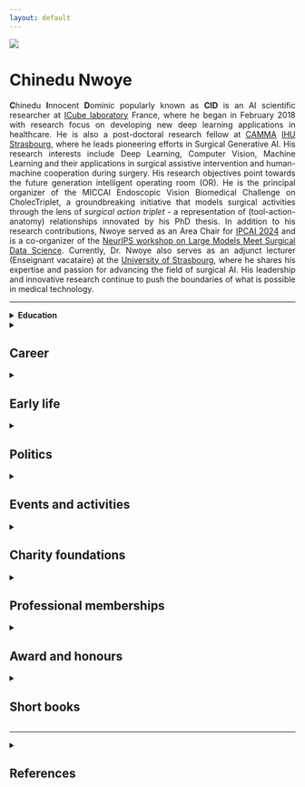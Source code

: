 ```yaml
---
layout: default
---
```


[![](https://img.shields.io/badge/CID-BIOGRAPHY-blue?style=for-the-badge)](#)


# Chinedu Nwoye


<div  style="float:none; font-size:100%; text-align:justify">
<p>
<!--<b>C</b>hinedu <b>I</b>nnocent <b>D</b>ominic popularly known as <b>CID</b> is an AI scientific researcher at <a href="http://icube.unistra.fr/en/">ICube laboratory</a> France, where he began in February 2018 with research focus on developing new deep learning applications in healthcare. His research objectives point towards the future generation intelligent operating room (OR) and imbibes the methodological approaches of computer vision, machine intelligence, deep learning, and the applications thereof to surgical workflow analysis and human-machine cooperation during surgery.
He is currently with the <a href="http://camma.u-strasbg.fr/">CAMMA </a> research lab at IHU Strasbourg, France as a post-doctoral research fellow.
-->

<b>C</b>hinedu <b>I</b>nnocent <b>D</b>ominic popularly known as <b>CID</b> is an AI scientific researcher at <a href="http://icube.unistra.fr/en/">ICube laboratory</a> France, where he began in February 2018 with research focus on developing new deep learning applications in healthcare. He is also a post-doctoral research fellow at <a href="https://camma.unistra.fr/">CAMMA</a>  <a href="https://www.ihu-strasbourg.eu/institut/presentation/">IHU Strasbourg</a>, where he leads pioneering efforts in Surgical Generative AI. His research interests include Deep Learning, Computer Vision, Machine Learning and their applications in surgical assistive intervention and human-machine cooperation during surgery. His research objectives point towards the future generation intelligent operating room (OR). He is the principal organizer of the MICCAI Endoscopic Vision Biomedical Challenge on CholecTriplet, a groundbreaking initiative that models surgical activities through the lens of <i>surgical action triplet</i> - a representation of (tool-action-anatomy) relationships innovated by his PhD thesis. In addition to his research contributions, Nwoye served as an Area Chair for <a href="https://sites.google.com/view/ipcai2024/organization?authuser=0">IPCAI 2024</a> and is a co-organizer of the <a href="https://sites.google.com/view/lm-surg/organization?authuser=0#h.jr8rkdi4w1qf">NeurIPS workshop on Large Models Meet Surgical Data Science</a>. Currently, Dr. Nwoye also serves as an adjunct lecturer (Enseignant vacataire) at the <a href="https://www.unistra.fr/index.php?id=english">University of Strasbourg</a>, where he shares his expertise and passion for advancing the field of surgical AI. His leadership and innovative research continue to push the boundaries of what is possible in medical technology.
</p>


</div>

--------------

<details>
  <summary>    
    <b>Education</b>
  </summary>
<p>
Academically, he earned a Ph.D. in Computer Vision, Deep Learning, and Medical Robotics from the <a href="https://www.unistra.fr/index.php?id=english">University of Strasbourg</a> France. His thesis, which won the <a href="http://ed.math-spi.unistra.fr/doctorat/prix-de-these/">MSII doctoral thesis prize 2022</a>, focused on the use of deep learning techniques for the recognition and detection of surgical tools and fine-grained activities in endoscopic videos and thereoff providing context-awareness and intraoperative decision support in the operating room. This thesis, which innovated the field of surgical action triplet detection and recognition, was supervised by <a href="http://camma.u-strasbg.fr/npadoy">Prof. Nicolas Padoy</a> (Computer Science, University of Strasbourg, France) and <a href="https://www.chru-strasbourg.fr/praticien/mutter-didier/">Prof. Didier Mutter</a> (Digestive and Endocrine Surgery, University Hospital of Strasbourg, France), examined and defended before a stellar panel of <a href="https://campar.in.tum.de/Main/NassirNavabCv">Prof. Nassir Navab</a> (Computer Scicence, TU Munich, Germany & John Hopkins University, USA), <a href="https://www.nct-dresden.de/forschung/departments-and-groups/department-for-translational-surgical-oncology.html">Prof. Stefanie Speidel</a> (Translational Surgical Oncology, NCT Dresden, Germany), and <a href="https://www.artorg.unibe.ch/research/aimi/group_members/persons/prof_dr_sznitman_raphael/index_eng.html">Prof. Raphael Snitzmann</a> (Computer Science, University of Bern, Switzerland).
</p><p>
In 2017, He was among the pioneer students of the <a href="https://cmmrs.mpi-sws.org/">CMMRS</a> pre-doctoral program at Saarbrucken, Germany organized by the <a href="https://www.cornell.edu/">Cornel University</a> USA, <a href="https://www.umd.edu/"> University of Maryland</a> USA and <a href="https://www.mpi-sws.org/">Max-Planck Institute for Software Systems</a> Germany. 
He obtained his second M.Sc. degree in Artificial Intelligence (with Distinction) from the <a href="https://www.southampton.ac.uk/">University of Southampton</a>, United Kingdom. His Master’s thesis focused on the use of machine learning methods for the early diagnosis of skin cancers, conducted in the supervisions of <a href="https://www.southampton.ac.uk/~sm3y07/">Assoc. Prof. Sasan Mahmood</a> and <a href="https://www.ecs.soton.ac.uk/people/jsh2">Prof. Jonathan Hare</a>, and closely in consultations with <a href="https://www.southampton.ac.uk/ifls/about/staff/mn.page">Prof. Mahesan Niranjan</a> and <a href="https://cmg.soton.ac.uk/people/apb1/">Prof. Adam Prugel-Bennett</a>.
</p><p>
He also obtained his first M.Sc. and B.Sc. degrees in Computer Science (with First Class Honours) from the <a href="https://www.unn.edu.ng/"> the University of Nigeria, Nsukka (UNN)</a>. His dissertations at UNN are both focused on the automation of different kinds of service delivery & management systems; supervised by Dr. GAM Ikekeonwu and <a href="https://www.unn.edu.ng/internals/staff/viewProfile/Nzc1">Prof. (Mrs.) Monica Agu</a>.
He is an old boy of Saint Charles Lwanga secondary school and Johnbosco primary school, Onitsha, Anambra State, Nigeria.
</p>
</details>

<details>
  <summary><h2>Career</h2></summary>
  <p>
  In 2022, He started a post-doctoral research at CAMMA: <a href="http://camma.u-strasbg.fr/">Computational Analysis and Modeling of Medical Activities </a> research group headed by his supervisor <a href="http://camma.u-strasbg.fr/npadoy">Prof. Nicolas Padoy</a>, in a close collaborations with the <a href="https://www.ihu-strasbourg.eu/institut/presentation/">IHU MixSurg institute</a>, the <a href="http://www.ircad.fr/?lng=en">IRCAD institute</a> and the <a href="#">Strasbourg University Hospitals</a> for medical data and other supports. He also belongs to wider research groups, <a href="https://rdh.icube.unistra.fr">RDH (Robotics, Data science and Healthcare technologies)</a> and <a href="http://icube-web.unistra.fr/dsai/index.php/Main_Page">Data Science and Artificial Intelligence (DSAI)</a> in the ICube institute.
  Part of his job include teaching and supervision at the Univeristy of Strasbourg, France.
  </p><p>
  He is also a lecturer at the <a href="https://www.unn.edu.ng/">UNN</a> in the department of computer science, where he began as a graduate teaching assistant in 2014.  He was a Google ambassador between 2010 – 2012 and founded the <a href="#">Software Developers Club (SDC)</a> and <a href="https://cidsoft.com">CIDSoft</a> in Nigeria. 
  </p>
</details>


<details>
  <summary> <h2>Early life</h2></summary>
> Born to St. Pius Nwoye and Mrs. Mercy Ozonze in Onitsha, Anambra state, Nigeria.
  
### Family and personal life
</details>




<details>
  <summary> <h2> Politics</h2></summary>
</details>

<details>
  <summary> <h2>Events and activities</h2></summary>
Chinedu Nwoye is the lead organizer of CholecTriplet challenge: an endoscopic vision challenge focusing on the automatic [recognition](https://cholectriplet2021.grand-challenge.org) and [detection](https://cholectriplet2022.grand-challenge.org) of surgical action triplets in laparoscopic videos for more helpful AI assistance during surgery.
</details>


<details>
  <summary> <h2>Charity foundations</h2></summary>
He is a co-founding member of <a href="https://africaofourdreaminitiative.org/">African of Our Dreams Initiative (AODI)</a> where he also doubles as the project coordinator. He is also the principal convener of SETUP mentoring scheme for youth education empowerment in Nigeria.
</details>


<details>
  <summary> <h2>Professional memberships</h2></summary>
> - MICCAI Society   
> - Africai       
> - CVPR Society
> - Blacks in AI                 
> - AODI
> - <a href="https://www.cgan.com.ng">CGAN</a> Nigeria.
</details>

<details>
  <summary> <h2>Award and honours</h2></summary>
> - <a href="http://ed.math-spi.unistra.fr/doctorat/prix-de-these/">Prix de thése</a>, MSII école doctorale, Université dé Strasbourg, 2022
> - <a href="https://ipcai2019.github.io/">IPCAI audience choice award</a> on best paper presentation, 2019
> - NITDEF postgraduate scholarship, 2015
> - Best Graduating Student, Computer Science UNN, 2012
> - MTNF award of academic excellence, 2010, 2011
> - ETISALAT merit academic scholarship, 2010, 2011
</details>

<details>
  <summary> <h2>Short books</h2></summary>
- Determination: A practical approach for overcoming limitations in life, 2010
- Near Death Experience, 2019
</details>

----

<details>
  <summary> <h2> References</h2></summary>

- [ 1.<sup>a,b</sup> ICube http://icube-avr.unistra.fr/fr/index.php/Page_personnelle_de_Chinedu_Nwoye](http://icube-avr.unistra.fr/fr/index.php/Page_personnelle_de_Chinedu_Nwoye)
- [ 2.<sup>c</sup> UNN http://www.unn.edu.ng/internals/staff/viewProfile/ODQ5](http://www.unn.edu.ng/internals/staff/viewProfile/ODQ5)
- [ 3. RG https://www.researchgate.net/profile/Chinedu_Nwoye](https://www.researchgate.net/profile/Chinedu_Nwoye)
</details>
